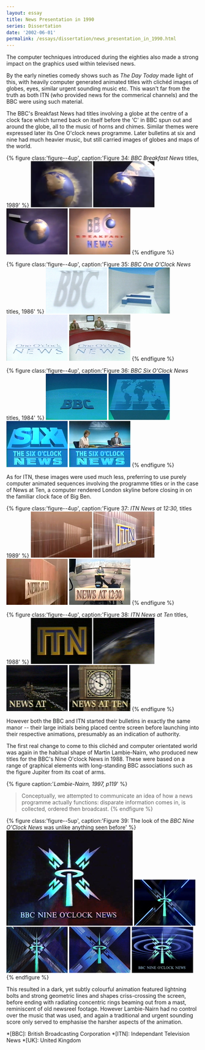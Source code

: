 ```yaml
---
layout: essay
title: News Presentation in 1990
series: Dissertation
date: '2002-06-01'
permalink: /essays/dissertation/news_presentation_in_1990.html
---
```

The computer techniques introduced during the eighties also made a strong impact on the graphics used within televised news.

By the early nineties comedy shows such as <cite>The Day Today</cite> made light of this, with heavily computer generated animated titles with clichéd images of globes, eyes, similar urgent sounding music etc. This wasn't far from the truth as both ITN (who provided news for the commerical channels) and the BBC were using such material.

The BBC's Breakfast News had titles involving a globe at the centre of a clock face which turned back on itself before the 'C' in BBC spun out and around the globe, all to the music of horns and chimes. Similar themes were expressed later its One O'clock news programme. Later bulletins at six and nine had much heavier music, but still carried images of globes and maps of the world.

{% figure class:'figure--4up', caption:'Figure 34: <cite>BBC Breakfast News</cite> titles, 1989' %}
!['BBC Breakfast News' titles, 1989](/assets/images/essays/dissertation/figure-34a.png)
!['BBC Breakfast News' titles, 1989](/assets/images/essays/dissertation/figure-34b.png)
!['BBC Breakfast News' titles, 1989](/assets/images/essays/dissertation/figure-34c.png)
!['BBC Breakfast News' titles, 1989](/assets/images/essays/dissertation/figure-34d.png)
{% endfigure %}

{% figure class:'figure--4up', caption:'Figure 35: <cite>BBC One O'Clock News</cite> titles, 1986' %}
!['BBC One O'Clock News' titles, 1986](/assets/images/essays/dissertation/figure-35a.png)
!['BBC One O'Clock News' titles, 1986](/assets/images/essays/dissertation/figure-35b.png)
!['BBC One O'Clock News' titles, 1986](/assets/images/essays/dissertation/figure-35c.png)
!['BBC One O'Clock News' titles, 1986](/assets/images/essays/dissertation/figure-35d.png)
{% endfigure %}

{% figure class:'figure--4up', caption:'Figure 36: <cite>BBC Six O'Clock News</cite> titles, 1984' %}
!['BBC Six O'Clock News' titles, 1984](/assets/images/essays/dissertation/figure-36a.png)
!['BBC Six O'Clock News' titles, 1984](/assets/images/essays/dissertation/figure-36b.png)
!['BBC Six O'Clock News' titles, 1984](/assets/images/essays/dissertation/figure-36c.png)
!['BBC Six O'Clock News' titles, 1984](/assets/images/essays/dissertation/figure-36d.png)
{% endfigure %}

As for ITN, these images were used much less, preferring to use purely computer animated sequences involving the programme titles or in the case of News at Ten, a computer rendered London skyline before closing in on the familiar clock face of Big Ben.

{% figure class:'figure--4up', caption:'Figure 37: <cite>ITN News at 12:30,</cite> titles 1989' %}
!['ITN News at 12:30' titles, 1989](/assets/images/essays/dissertation/figure-37a.png)
!['ITN News at 12:30' titles, 1989](/assets/images/essays/dissertation/figure-37b.png)
!['ITN News at 12:30' titles, 1989](/assets/images/essays/dissertation/figure-37c.png)
!['ITN News at 12:30' titles, 1989](/assets/images/essays/dissertation/figure-37d.png)
{% endfigure %}

{% figure class:'figure--4up', caption:'Figure 38: <cite>ITN News at Ten</cite> titles, 1988' %}
!['ITN News at Ten' titles, 1988](/assets/images/essays/dissertation/figure-38a.png)
!['ITN News at Ten' titles, 1988](/assets/images/essays/dissertation/figure-38b.png)
!['ITN News at Ten' titles, 1988](/assets/images/essays/dissertation/figure-38c.png)
!['ITN News at Ten' titles, 1988](/assets/images/essays/dissertation/figure-38d.png)
{% endfigure %}

However both the BBC and ITN started their bulletins in exactly the same manor -- their large initials being placed centre screen before launching into their respective animations, presumably as an indication of authority.

The first real change to come to this clichéd and computer orientated world was again in the habitual shape of Martin Lambie-Nairn, who produced new titles for the BBC's Nine O'clock News in 1988. These were based on a range of graphical elements with long-standing BBC associations such as the figure Jupiter from its coat of arms.

{% figure caption:'<cite>Lambie-Nairn, 1997, p119</cite>' %}
> Conceptually, we attempted to communicate an idea of how a news programme actually functions: disparate information comes in, is collected, ordered then broadcast.
{% endfigure %}

{% figure class:'figure--5up', caption:'Figure 39: The look of the <cite>BBC Nine O'Clock News</cite> was unlike anything seen before' %}
!['BBC Nine O'Clock News', 1988](/assets/images/essays/dissertation/figure-39a.png)
!['BBC Nine O'Clock News', 1988](/assets/images/essays/dissertation/figure-39b.png)
!['BBC Nine O'Clock News', 1988](/assets/images/essays/dissertation/figure-39c.png)
!['BBC Nine O'Clock News', 1988](/assets/images/essays/dissertation/figure-39d.png)
!['BBC Nine O'Clock News', 1988](/assets/images/essays/dissertation/figure-39e.png)
{% endfigure %}

This resulted in a dark, yet subtly colourful animation featured lightning bolts and strong geometric lines and shapes criss-crossing the screen, before ending with radiating concentric rings beaming out from a mast, reminiscent of old newsreel footage. However Lambie-Nairn had no control over the music that was used, and again a traditional and urgent sounding score only served to emphasise the harsher aspects of the animation.

*[BBC]: British Broadcasting Corporation
*[ITN]: Independant Television News
*[UK]: United Kingdom
